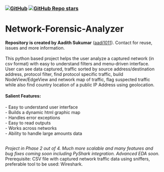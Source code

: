 <h3> <a href="https://github.com/aadi1011/Network-Analyzer/blob/master/LICENSE"><img alt="GitHub" src="https://img.shields.io/github/license/aadi1011/Network-Analyzer"></a>
<a href="https://github.com/aadi1011/Network-Analyzer"><img alt="GitHub Repo stars" src="https://img.shields.io/github/stars/aadi1011/Network-Analyzer?label=Stars&logo=github"></a></h3>

# Network-Forensic-Analyzer 
<b>Repository is created by Aadith Sukumar</b> (<a href="https://github.com/aadi1011/">aadi1011</a>). Contact for reuse, issues and more information.</br></br>
This python based project helps the user analyze a captured network (in csv format) with easy to understand filters and menu-driven interface.</br>
User can see data captured, traffic sorted by source address/destination address, protocol filter, find protocol specific traffic, build NodeView/EdgeView and network map of traffic, flag suspected traffic while also find country location of a public IP Address using geolocation. </br>
<h4>Salient Features: </h4>
- Easy to understand user interface</br> 
- Builds a dynamic html graphic map</br>
- Handles error exceptions </br>
- Easy to read outputs</br>
- Works across networks</br>
- Ability to handle large amounts data</br>

</br><i>Project in Phase 2 out of 4. Much more scalable and many features and bug fixes coming soon including PyShark integration. Advanced EDA soon.</i></br>
Prerequisite: CSV file with captured network traffic data using sniffers, preferable tool to be used: Wireshark.
